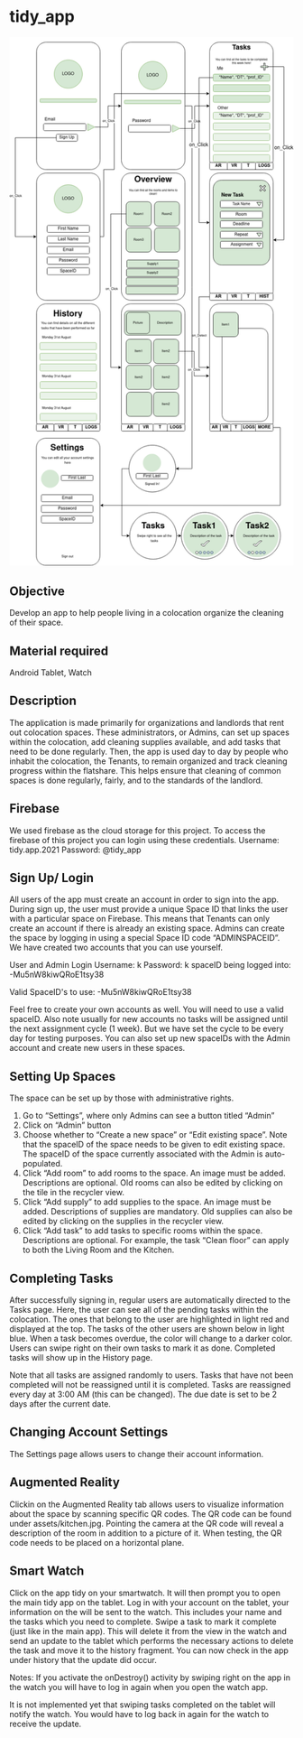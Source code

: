 # tidy_app

![Screenshot](design.png)



## Objective
Develop an app to help people living in a colocation organize the cleaning of their space. 

## Material required
Android Tablet, Watch

## Description
The application is made primarily for organizations and landlords that rent out colocation spaces. These administrators, or Admins, can set up spaces within the colocation, add cleaning supplies available, and add tasks that need to be done regularly. Then, the app is used day to day by people who inhabit the colocation, the Tenants,  to remain organized and track cleaning progress within the flatshare. This helps ensure that cleaning of common spaces is done regularly, fairly, and to the standards of the landlord. 

## Firebase
We used firebase as the cloud storage for this project. To access the firebase of this project you can login using these credentials.
Username: tidy.app.2021
Password: @tidy_app

## Sign Up/ Login
All users of the app must create an account in order to sign into the app. During sign up, the user must provide a unique Space ID that links the user with a particular space on Firebase. This means that Tenants can only create an account if there is already an existing space. Admins can create the space by logging in using a special Space ID code “ADMINSPACEID”. We have created two accounts that you can use yourself. 

User and Admin Login
Username: k
Password: k
spaceID being logged into: -Mu5nW8kiwQRoE1tsy38

Valid SpaceID's to use:
-Mu5nW8kiwQRoE1tsy38

Feel free to create your own accounts as well. You will need to use a valid spaceID. Also note usually for new accounts no tasks will be assigned until the next assignment cycle (1 week). But we have set the cycle to be every day for testing purposes. You can also set up new spaceIDs with the Admin account and create new users in these spaces. 

## Setting Up Spaces
The space can be set up by those with administrative rights. 

1. Go to  “Settings”, where only Admins can see a button titled “Admin”
2. Click on “Admin” button
3. Choose whether to “Create a new space” or “Edit existing space”. Note that the spaceID of the space needs to be given to edit existing space. The spaceID of the space currently associated with the Admin is auto-populated.
4. Click “Add room” to add rooms to the space. An image must be added. Descriptions are optional. Old rooms can also be edited by clicking on the tile in the recycler view. 
5. Click “Add supply” to add supplies to the space. An image must be added. Descriptions of supplies are mandatory. Old supplies can also be edited by clicking on the supplies in the recycler view. 
6. Click “Add task” to add tasks to specific rooms within the space. Descriptions are optional. For example, the task “Clean floor” can apply to both the Living Room and the Kitchen.

## Completing Tasks
After successfully signing in, regular users are automatically directed to the Tasks page. Here, the user can see all of the pending tasks within the colocation. The ones that belong to the user are highlighted in light red and displayed at the top. The tasks of the other users are shown below in light blue. When a task becomes overdue, the color will change to a darker color. Users can swipe right on their own tasks to mark it as done. Completed tasks will show up in the History page. 

Note that all tasks are assigned randomly to users. Tasks that have not been completed will not be reassigned until it is completed. Tasks are reassigned every day at 3:00 AM (this can be changed). The due date is set to be 2 days after the current date. 

## Changing Account Settings
The Settings page allows users to change their account information.

## Augmented Reality
Clickin on the Augmented Reality tab allows users to visualize information about the space by scanning specific QR codes. The QR code can be found under assets/kitchen.jpg. Pointing the camera at the QR code will reveal a description of the room in addition to a picture of it. When testing, the QR code needs to be placed on a horizontal plane.

## Smart Watch
Click on the app tidy on your smartwatch. It will then prompt you to open the main tidy app on the tablet. 
Log in with your account on the tablet, your information on the will be sent to the watch. This includes your name and the tasks which you need to complete.
Swipe a task to mark it complete (just like in the main app). This will delete it from the view in the watch and send an update to the tablet which performs the necessary actions to delete the task and move it to the history fragment. 
You can now check in the app under history that the update did occur.

Notes: 
If you activate the onDestroy() activity by swiping right on the app in the watch you will have to log in again when you open the watch app.

It is not implemented yet that swiping tasks completed on the tablet will notify the watch. You would have to log back in again for the watch to receive the update. 
